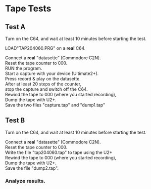 # Tape Tests

## Test A

Turn on the C64, and wait at least 10 minutes before starting the test.

LOAD"TAP204060.PRG"   on a **real** C64.  
  
Connect a **real** "datasette" (Commodore C2N).  
Reset the tape counter to 000.  
RUN the program.  
Start a capture with your device (Ultimate2+).  
Press record & play on the datasette.  
After at least 20 steps of the counter,  
stop the capture and switch off the C64.  
Rewind the tape to 000 (where you started recording),  
Dump the tape with U2+.  
Save the two files "capture.tap" and "dump1.tap"  

## Test B

Turn on the C64, and wait at least 10 minutes before starting the test.

Connect a **real** "datasette" (Commodore C2N).  
Reset the tape counter to 000.  
Write the file "tap204060.tap" to tape using the U2+  
Rewind the tape to 000 (where you started recording),  
Dump the tape with U2+.  
Save the file "dump2.tap".  
  
### Analyze results.  
